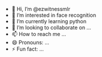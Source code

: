 - 👋 Hi, I’m @ezwitnessmlr
- 👀 I’m interested in face recognition
- 🌱 I’m currently learning python
- 💞️ I’m looking to collaborate on ...
- 📫 How to reach me ...
- 😄 Pronouns: ...
- ⚡ Fun fact: ...

<!---
ezwitnessmlr/ezwitnessmlr is a ✨ special ✨ repository because its `README.md` (this file) appears on your GitHub profile.
You can click the Preview link to take a look at your changes.
--->

